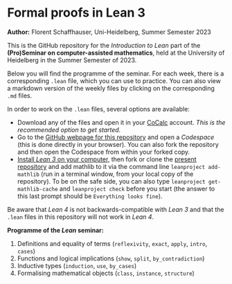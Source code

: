 
# **Formal proofs in Lean 3**

**Author:** Florent Schaffhauser, Uni-Heidelberg, Summer Semester 2023

This is the GitHub repository for the *Introduction to Lean* part of the **(Pro)Seminar on computer-assisted mathematics**, held at the University of Heidelberg in the Summer Semester of 2023.

Below you will find the programme of the seminar. For each week, there is a corresponding `.lean` file, which you can use to practice. You can also view a markdown version of the weekly files by clicking on the corresponding `.md` files.

In order to work on the `.lean` files, several options are available:

* Download any of the files and open it in your [CoCalc](https://cocalc.com) account. *This is the recommended option to get started.*
* Go to the [GitHub webpage for this repository](https://github.com/matematiflo/Comp_assisted_math/) and open a *Codespace* (this is done directly in your browser). You can also fork the repository and then open the Codespace from within your forked copy.
* [Install *Lean 3* on your computer](https://leanprover-community.github.io/lean3/get_started.html), then fork or clone the [present repository](https://github.com/matematiflo/Comp_assisted_math/) and add mathlib to it via the command line `leanproject add-mathlib` (run in a terminal window, from your local copy of the repository). To be on the safe side, you can also type `leanproject get-mathlib-cache` and `leanproject check` before you start (the answer to this last prompt should be `Everything looks fine`).

Be aware that *Lean 4* is not backwards-compatible with *Lean 3* and that the `.lean` files in this repository will not work in *Lean 4*.

**Programme of the *Lean* seminar:**

1. Definitions and equality of terms (`reflexivity`, `exact`, `apply`, `intro`, `cases`)
2. Functions and logical implications (`show`, `split`, `by_contradiction`)
3. Inductive types (`induction`, `use`, `by_cases`)
4. Formalising mathematical objects (`class`, `instance`, `structure`)
